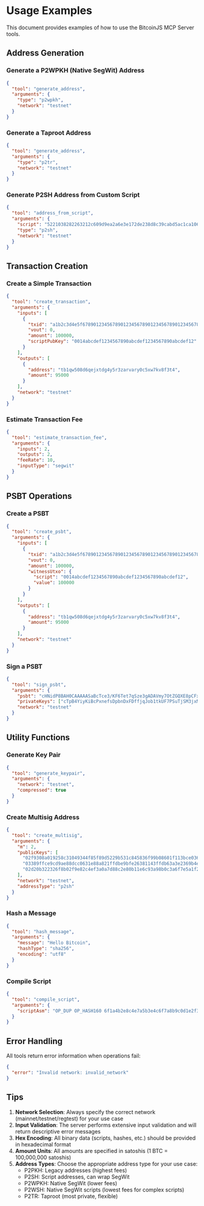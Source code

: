 # Usage Examples

This document provides examples of how to use the BitcoinJS MCP Server tools.

## Address Generation

### Generate a P2WPKH (Native SegWit) Address
```json
{
  "tool": "generate_address",
  "arguments": {
    "type": "p2wpkh",
    "network": "testnet"
  }
}
```

### Generate a Taproot Address
```json
{
  "tool": "generate_address",
  "arguments": {
    "type": "p2tr",
    "network": "testnet"
  }
}
```

### Generate P2SH Address from Custom Script
```json
{
  "tool": "address_from_script",
  "arguments": {
    "script": "5221038282263212c609d9ea2a6e3e172de238d8c39cabd5ac1ca10646e23fd5f51508f24321032f2f5c3c15ba69b8ac4b6a4c7a7f9f3e7d2a8b5c7f1e2d3a4b6f8e7c9d1a2b3c4d52ae",
    "type": "p2sh",
    "network": "testnet"
  }
}
```

## Transaction Creation

### Create a Simple Transaction
```json
{
  "tool": "create_transaction",
  "arguments": {
    "inputs": [
      {
        "txid": "a1b2c3d4e5f6789012345678901234567890123456789012345678901234567890",
        "vout": 0,
        "amount": 100000,
        "scriptPubKey": "0014abcdef1234567890abcdef1234567890abcdef12"
      }
    ],
    "outputs": [
      {
        "address": "tb1qw508d6qejxtdg4y5r3zarvary0c5xw7kv8f3t4",
        "amount": 95000
      }
    ],
    "network": "testnet"
  }
}
```

### Estimate Transaction Fee
```json
{
  "tool": "estimate_transaction_fee",
  "arguments": {
    "inputs": 2,
    "outputs": 2,
    "feeRate": 10,
    "inputType": "segwit"
  }
}
```

## PSBT Operations

### Create a PSBT
```json
{
  "tool": "create_psbt",
  "arguments": {
    "inputs": [
      {
        "txid": "a1b2c3d4e5f6789012345678901234567890123456789012345678901234567890",
        "vout": 0,
        "amount": 100000,
        "witnessUtxo": {
          "script": "0014abcdef1234567890abcdef1234567890abcdef12",
          "value": 100000
        }
      }
    ],
    "outputs": [
      {
        "address": "tb1qw508d6qejxtdg4y5r3zarvary0c5xw7kv8f3t4",
        "amount": 95000
      }
    ],
    "network": "testnet"
  }
}
```

### Sign a PSBT
```json
{
  "tool": "sign_psbt",
  "arguments": {
    "psbt": "cHNidP8BAH0CAAAAASaBcTce3/KF6Tet7qSze3gADAVmy7OtZGQXE8pCFxv2AAAAAAD+////AtPf9QUAAAAAGXapFNDFmQPFusKGh2DpD9UhpGZap2UgiKwgxNOCAAAAABl2qRRQUOJvt8LJNV0QIlTsR7KLU4XgdYisAAAAA",
    "privateKeys": ["cTpB4YiyKiBcPxnefsDpbnDxFDffjqJob1tkUF7PSuTjSM3jxM4o"],
    "network": "testnet"
  }
}
```

## Utility Functions

### Generate Key Pair
```json
{
  "tool": "generate_keypair",
  "arguments": {
    "network": "testnet",
    "compressed": true
  }
}
```

### Create Multisig Address
```json
{
  "tool": "create_multisig",
  "arguments": {
    "m": 2,
    "publicKeys": [
      "02f9308a019258c31049344f85f89d5229b531c845836f99b08601f113bce036f9388",
      "03389ffce9cd9ae88dcc0631e88a821ffdbe9bfe26381143ffdb63a3e2369b4e1df7",
      "02d20b322326f8b02f9e82c4ef3a0a7d88c2e80b11e6c93a98b0c3a6f7e5a1f2d6e"
    ],
    "network": "testnet",
    "addressType": "p2sh"
  }
}
```

### Hash a Message
```json
{
  "tool": "hash_message",
  "arguments": {
    "message": "Hello Bitcoin",
    "hashType": "sha256",
    "encoding": "utf8"
  }
}
```

### Compile Script
```json
{
  "tool": "compile_script",
  "arguments": {
    "scriptAsm": "OP_DUP OP_HASH160 6f1a4b2e8c4e7a5b3e4c6f7a8b9c0d1e2f3a4b5c OP_EQUALVERIFY OP_CHECKSIG"
  }
}
```

## Error Handling

All tools return error information when operations fail:

```json
{
  "error": "Invalid network: invalid_network"
}
```

## Tips

1. **Network Selection**: Always specify the correct network (mainnet/testnet/regtest) for your use case
2. **Input Validation**: The server performs extensive input validation and will return descriptive error messages
3. **Hex Encoding**: All binary data (scripts, hashes, etc.) should be provided in hexadecimal format
4. **Amount Units**: All amounts are specified in satoshis (1 BTC = 100,000,000 satoshis)
5. **Address Types**: Choose the appropriate address type for your use case:
   - P2PKH: Legacy addresses (highest fees)
   - P2SH: Script addresses, can wrap SegWit
   - P2WPKH: Native SegWit (lower fees)
   - P2WSH: Native SegWit scripts (lowest fees for complex scripts)
   - P2TR: Taproot (most private, flexible)